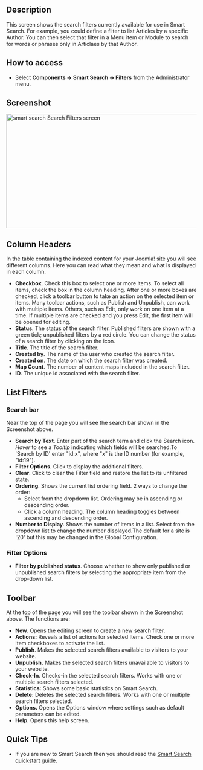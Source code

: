 <!-- Filename: Help4.x:Smart_Search:_Search_Filters / Display title: Smart Search: Search Filters -->

## Description

This screen shows the search filters currently available for use in
Smart Search. For example, you could define a filter to list Articles by
a specific Author. You can then select that filter in a Menu item or
Module to search for words or phrases only in Articlaes by that Author.

## How to access

- Select **Components → Smart Search → Filters** from the
  Administrator menu.

## Screenshot

<img
src="https://docs.joomla.org/images/a/a3/Help-4x-Components-Finder-Manage-Search-Filters-screen-en.png"
decoding="async" data-file-width="800" data-file-height="303"
width="800" height="303"
alt="smart search Search Filters screen" />

## Column Headers

In the table containing the indexed content for your Joomla! site you
will see different columns. Here you can read what they mean and what is
displayed in each column.

- **Checkbox**. Check this box to select one or more items. To select
  all items, check the box in the column heading. After one or more
  boxes are checked, click a toolbar button to take an action on the
  selected item or items. Many toolbar actions, such as Publish and
  Unpublish, can work with multiple items. Others, such as Edit, only
  work on one item at a time. If multiple items are checked and you
  press Edit, the first item will be opened for editing.
- **Status**. The status of the search filter. Published filters are
  shown with a green tick; unpublished filters by a red circle. You can
  change the status of a search filter by clicking on the icon.
- **Title**. The title of the search filter.
- **Created by**. The name of the user who created the search filter.
- **Created on**. The date on which the search filter was created.
- **Map Count**. The number of content maps included in the search
  filter.
- **ID**. The unique id associated with the search filter.

## List Filters

### Search bar

Near the top of the page you will see the search bar
shown in the Screenshot above.

- **Search by Text**. Enter part of the search term and click the Search
  icon. *Hover* to see a *Tooltip* indicating which fields will be
  searched.To 'Search by ID' enter "id:x", where "x" is the ID number
  (for example, "id:19").
- **Filter Options**. Click to display the additional filters.
- **Clear**. Click to clear the Filter field and restore the list to its
  unfiltered state.
- **Ordering**. Shows the current list ordering field. 2 ways to change
  the order:
  - Select from the dropdown list. Ordering may be in ascending or
    descending order.
  - Click a column heading. The column heading toggles between ascending
    and descending order.
- **Number to Display**. Shows the number of items in a list. Select
  from the dropdown list to change the number displayed.The default for
  a site is '20' but this may be changed in the Global Configuration.

### Filter Options

- **Filter by published status**. Choose whether to show only published
  or unpublished search filters by selecting the appropriate item from
  the drop-down list.

## Toolbar

At the top of the page you will see the toolbar shown in the
Screenshot above. The functions are:

- **New**. Opens the editing screen to create a new search filter.
- **Actions:** Reveals a list of actions for selected Items. Check one
  or more Item checkboxes to activate the list.
- **Publish**. Makes the selected search filters available to visitors
  to your website.
- **Unpublish.** Makes the selected search filters unavailable to
  visitors to your website.
- **Check-In**. Checks-in the selected search filters. Works with one or
  multiple search filters selected.
- **Statistics:** Shows some basic statistics on Smart Search.
- **Delete:** Deletes the selected search filters. Works with one or
  multiple search filters selected.
- **Options.** Opens the Options window where settings such as default
  parameters can be edited.
- **Help**. Opens this help screen.

## Quick Tips

- If you are new to Smart Search then you should read the [Smart Search
  quickstart
  guide](https://docs.joomla.org/Smart_Search_quickstart_guide "Smart Search quickstart guide").
